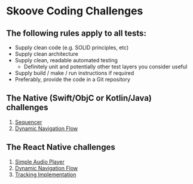 # Skoove Coding Challenges

## The following rules apply to all tests:

- Supply clean code (e.g. SOLID principles, etc)
- Supply clean architecture
- Supply clean, readable automated testing
  - Definitely unit and potentially other test layers you consider useful
- Supply build / make / run instructions if required
- Preferably, provide the code in a Git repository

## The Native (Swift/ObjC or Kotlin/Java) challenges

1. [Sequencer](native/sequencer/README.md)
2. [Dynamic Navigation Flow](native/navigation%20flow/README.md)

## The React Native challenges

1. [Simple Audio Player](react%20native/simple%20audio%20player/README.md)
2. [Dynamic Navigation Flow](react%20native/navigation%20flow/README.md)
3. [Tracking Implementation](react%20native/tracking%20implementation/README.md)
